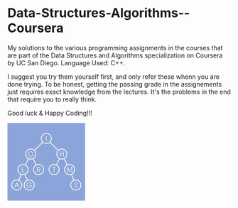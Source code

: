 # Data-Structures-Algorithms--Coursera
My solutions to the various programming assignments in the courses that are part of the Data Structures and Algorithms specialization on Coursera by UC San Diego.
Language Used: C++.

I suggest you try them yourself first, and only refer these whenn you are done trying. To be honest, getting the passing grade in the assignements just requires exact knowledge from the lectures. It's the problems in the end that require you to really think.

Good luck & Happy Coding!!!

![Course-Logo](./logo3.jpg)



